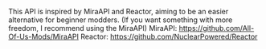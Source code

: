 This API is inspired by MiraAPI and Reactor, aiming to be an easier alternative for beginner modders.
(If you want something with more freedom, I recommend using the MiraAPI)
MiraAPI: https://github.com/All-Of-Us-Mods/MiraAPI
Reactor: https://github.com/NuclearPowered/Reactor
